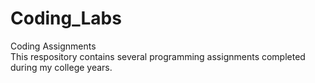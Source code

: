 # Coding_Labs
Coding Assignments  
This respository contains several programming assignments completed during my college years.
